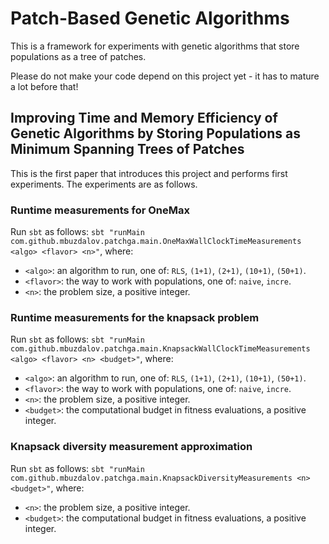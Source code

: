 # Patch-Based Genetic Algorithms

This is a framework for experiments with genetic algorithms that store populations as a tree of patches.

Please do not make your code depend on this project yet - it has to mature a lot before that!

## Improving Time and Memory Efficiency of Genetic Algorithms by Storing Populations as Minimum Spanning Trees of Patches

This is the first paper that introduces this project and performs first experiments. The experiments are as follows.

### Runtime measurements for OneMax

Run `sbt` as follows: `sbt "runMain com.github.mbuzdalov.patchga.main.OneMaxWallClockTimeMeasurements <algo> <flavor> <n>"`, where:
- `<algo>`: an algorithm to run, one of: `RLS`, `(1+1)`, `(2+1)`, `(10+1)`, `(50+1)`.
- `<flavor>`: the way to work with populations, one of: `naive`, `incre`.
- `<n>`: the problem size, a positive integer.

### Runtime measurements for the knapsack problem

Run `sbt` as follows: `sbt "runMain com.github.mbuzdalov.patchga.main.KnapsackWallClockTimeMeasurements <algo> <flavor> <n> <budget>"`, where:
- `<algo>`: an algorithm to run, one of: `RLS`, `(1+1)`, `(2+1)`, `(10+1)`, `(50+1)`.
- `<flavor>`: the way to work with populations, one of: `naive`, `incre`.
- `<n>`: the problem size, a positive integer.
- `<budget>`: the computational budget in fitness evaluations, a positive integer.

### Knapsack diversity measurement approximation

Run `sbt` as follows: `sbt "runMain com.github.mbuzdalov.patchga.main.KnapsackDiversityMeasurements <n> <budget>"`, where:
- `<n>`: the problem size, a positive integer.
- `<budget>`: the computational budget in fitness evaluations, a positive integer.
